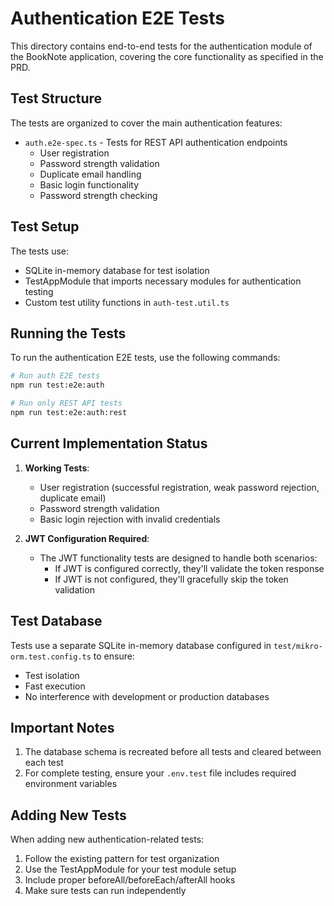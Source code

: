# Authentication E2E Tests

This directory contains end-to-end tests for the authentication module of the BookNote application, covering the core functionality as specified in the PRD.

## Test Structure

The tests are organized to cover the main authentication features:

- `auth.e2e-spec.ts` - Tests for REST API authentication endpoints
  - User registration
  - Password strength validation
  - Duplicate email handling
  - Basic login functionality 
  - Password strength checking

## Test Setup

The tests use:

- SQLite in-memory database for test isolation
- TestAppModule that imports necessary modules for authentication testing
- Custom test utility functions in `auth-test.util.ts`

## Running the Tests

To run the authentication E2E tests, use the following commands:

```bash
# Run auth E2E tests
npm run test:e2e:auth

# Run only REST API tests
npm run test:e2e:auth:rest
```

## Current Implementation Status

1. **Working Tests**:
   - User registration (successful registration, weak password rejection, duplicate email)
   - Password strength validation
   - Basic login rejection with invalid credentials

2. **JWT Configuration Required**:
   - The JWT functionality tests are designed to handle both scenarios:
     - If JWT is configured correctly, they'll validate the token response
     - If JWT is not configured, they'll gracefully skip the token validation

## Test Database

Tests use a separate SQLite in-memory database configured in `test/mikro-orm.test.config.ts` to ensure:

- Test isolation
- Fast execution
- No interference with development or production databases

## Important Notes

1. The database schema is recreated before all tests and cleared between each test
2. For complete testing, ensure your `.env.test` file includes required environment variables

## Adding New Tests

When adding new authentication-related tests:

1. Follow the existing pattern for test organization
2. Use the TestAppModule for your test module setup
3. Include proper beforeAll/beforeEach/afterAll hooks
4. Make sure tests can run independently 